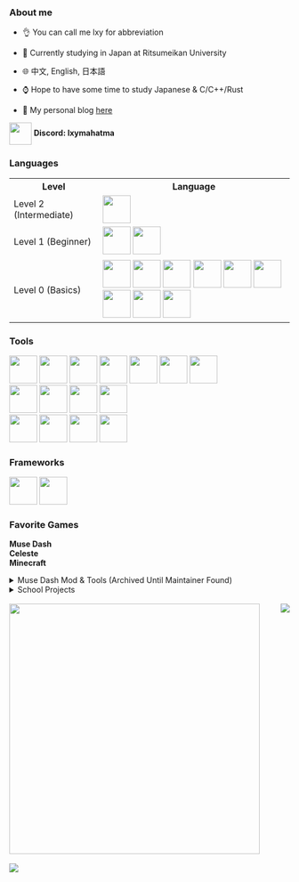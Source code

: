 ### About me

- 👌 You can call me lxy for abbreviation

- 🏫 Currently studying in Japan at Ritsumeikan University

- 🌐 中文, English, 日本語

- ⌚ Hope to have some time to study Japanese & C/C++/Rust

- 📖 My personal blog [here](https://lxymahatma.github.io)

<img align="center" src="https://skillicons.dev/icons?i=discord" height="40" width="40" /> **Discord: lxymahatma**

### Languages

<table>
  <tr>
    <th>Level</th>
    <th>Language</th>
  </tr>
  <tr>
    <td>Level 2 (Intermediate)</td>
    <td>
    <img height="50" width="50" src="https://cdn.jsdelivr.net/gh/devicons/devicon@latest/icons/csharp/csharp-original.svg" />
    </td>
  </tr>
  <tr>
    <td>Level 1 (Beginner)</td>
    <td>
      <img height="50" width="50" src="https://cdn.jsdelivr.net/gh/devicons/devicon@latest/icons/java/java-original.svg">
      <img height="50" width="50" src="https://cdn.jsdelivr.net/gh/devicons/devicon@latest/icons/python/python-original.svg" />
    </td>
  </tr>
  <tr>
    <td>Level 0 (Basics)</td>
    <td>
      <img height="50" width="50" src="https://cdn.jsdelivr.net/gh/devicons/devicon@latest/icons/c/c-original.svg" />
      <img height="50" width="50" src="https://cdn.jsdelivr.net/gh/devicons/devicon@latest/icons/cplusplus/cplusplus-original.svg" />
      <img height="50" width="50" src="https://cdn.jsdelivr.net/gh/devicons/devicon@latest/icons/rust/rust-original.svg" />
      <img height="50" width="50" src="https://cdn.jsdelivr.net/gh/devicons/devicon@latest/icons/html5/html5-original.svg" />
      <img height="50" width="50" src="https://cdn.jsdelivr.net/gh/devicons/devicon@latest/icons/css3/css3-original.svg" />
      <img height="50" width="50" src="https://cdn.jsdelivr.net/gh/devicons/devicon@latest/icons/javascript/javascript-original.svg" />
      <img height="50" width="50" src="https://cdn.jsdelivr.net/gh/devicons/devicon@latest/icons/typescript/typescript-original.svg" />
      <img height="50" width="50" src="https://cdn.jsdelivr.net/gh/devicons/devicon@latest/icons/go/go-original-wordmark.svg" />
      <img height="50" width="50" src="https://cdn.jsdelivr.net/gh/devicons/devicon@latest/icons/lua/lua-original.svg" />
    </td>
  </tr>
</table>

### Tools

<div>
<img height="50" width="50" src="https://cdn.jsdelivr.net/gh/devicons/devicon@latest/icons/clion/clion-original.svg" />
<img height="50" width="50" src="https://cdn.jsdelivr.net/gh/devicons/devicon@latest/icons/datagrip/datagrip-original.svg" />
<img height="50" width="50" src="https://cdn.jsdelivr.net/gh/devicons/devicon@latest/icons/goland/goland-original.svg" />
<img height="50" width="50" src="https://cdn.jsdelivr.net/gh/devicons/devicon@latest/icons/intellij/intellij-original.svg" />
<img height="50" width="50" src="https://cdn.jsdelivr.net/gh/devicons/devicon@latest/icons/phpstorm/phpstorm-original.svg" />
<img height="50" width="50" src="https://cdn.jsdelivr.net/gh/devicons/devicon@latest/icons/pycharm/pycharm-original.svg" />
<img height="50" width="50" src="https://cdn.jsdelivr.net/gh/devicons/devicon@latest/icons/rider/rider-original.svg" />
</br>

<img height="50" width="50" src="https://cdn.jsdelivr.net/gh/devicons/devicon@latest/icons/visualstudio/visualstudio-original.svg" />
<img height="50" width="50" src="https://cdn.jsdelivr.net/gh/devicons/devicon@latest/icons/vscode/vscode-original.svg" />
<img height="50" width="50" src="https://cdn.jsdelivr.net/gh/devicons/devicon@latest/icons/neovim/neovim-original.svg" />
<img height="50" width="50" src="https://cdn.jsdelivr.net/gh/devicons/devicon@latest/icons/vim/vim-original.svg" />

</br>

<img height="50" width="50" src="https://cdn.jsdelivr.net/gh/devicons/devicon@latest/icons/anaconda/anaconda-original.svg" />
<img height="50" width="50" src="https://cdn.jsdelivr.net/gh/devicons/devicon@latest/icons/git/git-original.svg" />
<img height="50" width="50" src="https://cdn.jsdelivr.net/gh/devicons/devicon@latest/icons/markdown/markdown-original.svg" />
<img height="50" width="50" src="https://cdn.jsdelivr.net/gh/devicons/devicon@latest/icons/mysql/mysql-original.svg" />
</div>

### Frameworks

<div>
<img height="50" width="50" src="https://cdn.jsdelivr.net/gh/devicons/devicon@latest/icons/unity/unity-original.svg" />
<img height="50" width="50" src="https://cdn.jsdelivr.net/gh/devicons/devicon@latest/icons/vuejs/vuejs-original.svg" />
</div>

### Favorite Games

**Muse Dash**</br>
**Celeste**</br>
**Minecraft**</br>

<details>
<summary>Muse Dash Mod & Tools (Archived Until Maintainer Found)</summary>

- [MDModsDev](https://github.com/MDModsDev)

  - [MuseDashModTools](https://github.com/MDModsDev/MuseDashModTools)
  - [MuseDashModToolsMod](https://github.com/MDModsDev/MuseDashModToolsMod)

- [MDMods](https://github.com/MDMods)
  - [MuseDashMirror](https://github.com/MDMods/MuseDashMirror)
  - [MuseDash.Mod.Template](https://github.com/MDMods/MuseDash.Mod.Template)
  - [BPMDisplay (Archived)](https://github.com/MDMods/BPMDisplay)
  - [ChartReview (Archived)](https://github.com/MDMods/ChartReview)
  - [CustomHitSound (Archived)](https://github.com/MDMods/CustomHitSound)
  - [FC-AP-Indicator (Archived)](https://github.com/MDMods/FC-AP-Indicator)
  - [QuickSwitchCombination](https://github.com/MDMods/QuickSwitchCombination) (Maintained by [KARPED1EM](https://github.com/KARPED1EM))
  - [SongDesc (Archived)](https://github.com/MDMods/SongDesc)
  - [UIDisable (Archived)](https://github.com/MDMods/UIDisable)
  - [HiddenQol (Transferred)](https://github.com/MDMods/HiddenQol) (Maintained by [Asgragrt](https://github.com/Asgragrt))

</details>

<details>
<summary>School Projects</summary>

- [PBL2 (Archived)](https://github.com/lxymahatma/PBL2-Project)
- [PBL3 (Archived)](https://github.com/lxymahatma/PBL3)
- [PBL4 (Archived)](https://github.com/jesse-grabowski/pbl4-2024)

</details>

</br>
<div>
<img width="450" src="https://github-readme-stats.vercel.app/api?username=lxymahatma&show_icons=true&count_private=true&&theme=radical&locale=en" />
<img align="right" src="https://github-readme-stats.vercel.app/api/top-langs?username=lxymahatma&show_icons=true&locale=en&layout=compact" />
</div>

</br>
<img src="https://komarev.com/ghpvc/?username=lxymahatma&label=Profile%20views&color=0e75b6&style=flat" />

